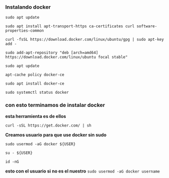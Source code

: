 ### Instalando docker
`sudo apt update`

`sudo apt install apt-transport-https ca-certificates curl software-properties-common`

`curl -fsSL https://download.docker.com/linux/ubuntu/gpg | sudo apt-key add -`

`sudo add-apt-repository "deb [arch=amd64] https://download.docker.com/linux/ubuntu focal stable"` 

`sudo apt update`

`apt-cache policy docker-ce`

`sudo apt install docker-ce`

`sudo systemctl status docker`

### con esto terminamos de instalar docker

**esta herramienta es de ellos**

 `curl -sSL https://get.docker.com/ | sh`

**Creamos usuario para que use docker sin sudo**

`sudo usermod -aG docker ${USER}`

`su - ${USER}`

`id -nG`

**esto con el usuario si no es el nuestro**
		`sudo usermod -aG docker username`

